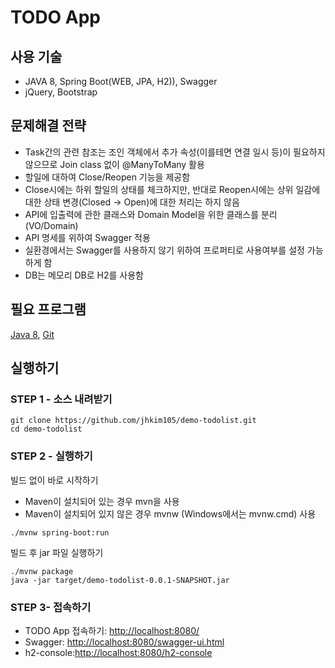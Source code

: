 # TODO App
## 사용 기술
* JAVA 8, Spring Boot(WEB, JPA, H2)), Swagger
* jQuery, Bootstrap

## 문제해결 전략
* Task간의 관련 참조는 조인 객체에서 추가 속성(이를테면 연결 일시 등)이 필요하지 않으므로 Join class 없이 @ManyToMany 활용
* 할일에 대하여 Close/Reopen 기능을 제공함
* Close시에는 하위 할일의 상태를 체크하지만, 반대로 Reopen시에는 상위 일감에 대한 상태 변경(Closed -> Open)에 대한 처리는 하지 않음
* API에 입출력에 관한 클래스와 Domain Model을 위한 클래스를 분리(VO/Domain)
* API 명세를 위하여 Swagger 적용
* 실환경에서는 Swagger를 사용하지 않기 위하여 프로퍼티로 사용여부를 설정 가능하게 함
* DB는 메모리 DB로 H2를 사용함

## 필요 프로그램
[Java 8](https://www.azul.com/downloads/azure-only/zulu), [Git](https://git-scm.com/downloads/)

## 실행하기

### STEP 1 - 소스 내려받기 

```
git clone https://github.com/jhkim105/demo-todolist.git
cd demo-todolist
```  
    
### STEP 2 - 실행하기

빌드 없이 바로 시작하기
* Maven이 설치되어 있는 경우 mvn을 사용
* Maven이 설치되어 있지 않은 경우 mvnw (Windows에서는 mvnw.cmd) 사용 
```
./mvnw spring-boot:run
```
빌드 후 jar 파일 실행하기
```
./mvnw package
java -jar target/demo-todolist-0.0.1-SNAPSHOT.jar
```

### STEP 3- 접속하기
* TODO App 접속하기: [http://localhost:8080/](http://localhost:8080/)
* Swagger: [http://localhost:8080/swagger-ui.html](http://localhost:8080/swagger-ui.html)
* h2-console:[http://localhost:8080/h2-console](http://localhost:8080/h2-console)

